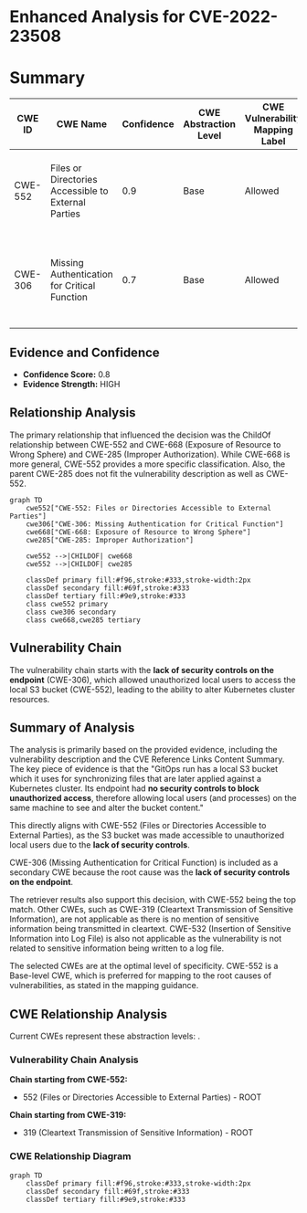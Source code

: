 # Enhanced Analysis for CVE-2022-23508

# Summary
| CWE ID | CWE Name | Confidence | CWE Abstraction Level | CWE Vulnerability Mapping Label | CWE-Vulnerability Mapping Notes |
|---|---|---|---|---|---|
| CWE-552 | Files or Directories Accessible to External Parties | 0.9 | Base | Allowed | Primary CWE. The local S3 bucket was accessible to unauthorized local users. |
| CWE-306 | Missing Authentication for Critical Function | 0.7 | Base | Allowed | Secondary CWE. The endpoint had no security controls to block unauthorized access. |

## Evidence and Confidence

*   **Confidence Score:** 0.8
*   **Evidence Strength:** HIGH

## Relationship Analysis
The primary relationship that influenced the decision was the ChildOf relationship between CWE-552 and CWE-668 (Exposure of Resource to Wrong Sphere) and CWE-285 (Improper Authorization). While CWE-668 is more general, CWE-552 provides a more specific classification. Also, the parent CWE-285 does not fit the vulnerability description as well as CWE-552.

```mermaid
graph TD
    cwe552["CWE-552: Files or Directories Accessible to External Parties"]
    cwe306["CWE-306: Missing Authentication for Critical Function"]
    cwe668["CWE-668: Exposure of Resource to Wrong Sphere"]
    cwe285["CWE-285: Improper Authorization"]

    cwe552 -->|CHILDOF| cwe668
    cwe552 -->|CHILDOF| cwe285

    classDef primary fill:#f96,stroke:#333,stroke-width:2px
    classDef secondary fill:#69f,stroke:#333
    classDef tertiary fill:#9e9,stroke:#333
    class cwe552 primary
    class cwe306 secondary
    class cwe668,cwe285 tertiary
```

## Vulnerability Chain
The vulnerability chain starts with the **lack of security controls on the endpoint** (CWE-306), which allowed unauthorized local users to access the local S3 bucket (CWE-552), leading to the ability to alter Kubernetes cluster resources.

## Summary of Analysis
The analysis is primarily based on the provided evidence, including the vulnerability description and the CVE Reference Links Content Summary. The key piece of evidence is that the "GitOps run has a local S3 bucket which it uses for synchronizing files that are later applied against a Kubernetes cluster. Its endpoint had **no security controls to block unauthorized access**, therefore allowing local users (and processes) on the same machine to see and alter the bucket content."

This directly aligns with CWE-552 (Files or Directories Accessible to External Parties), as the S3 bucket was made accessible to unauthorized local users due to the **lack of security controls**.

CWE-306 (Missing Authentication for Critical Function) is included as a secondary CWE because the root cause was the **lack of security controls on the endpoint**.

The retriever results also support this decision, with CWE-552 being the top match. Other CWEs, such as CWE-319 (Cleartext Transmission of Sensitive Information), are not applicable as there is no mention of sensitive information being transmitted in cleartext. CWE-532 (Insertion of Sensitive Information into Log File) is also not applicable as the vulnerability is not related to sensitive information being written to a log file.

The selected CWEs are at the optimal level of specificity. CWE-552 is a Base-level CWE, which is preferred for mapping to the root causes of vulnerabilities, as stated in the mapping guidance.


## CWE Relationship Analysis

Current CWEs represent these abstraction levels: .


### Vulnerability Chain Analysis

**Chain starting from CWE-552:**
- 552 (Files or Directories Accessible to External Parties) - ROOT


**Chain starting from CWE-319:**
- 319 (Cleartext Transmission of Sensitive Information) - ROOT



### CWE Relationship Diagram

```mermaid
graph TD
    classDef primary fill:#f96,stroke:#333,stroke-width:2px
    classDef secondary fill:#69f,stroke:#333
    classDef tertiary fill:#9e9,stroke:#333
```